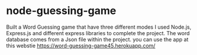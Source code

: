 # node-guessing-game

Built a Word Guessing game that have three different modes
I used Node.js, Express.js and different express libraries to complete the project. 
The word database comes from a Json file within the project. 
you can use the app at this webstie https://word-guessing-game45.herokuapp.com/
